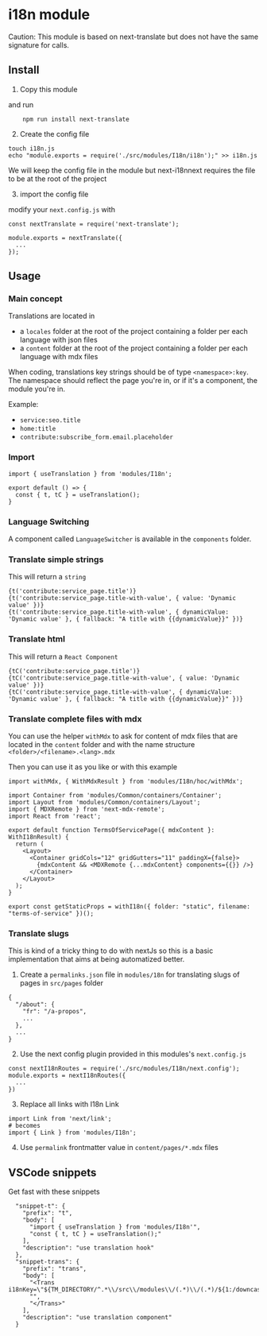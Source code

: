 # i18n module

Caution: This module is based on next-translate but does not have the same signature for calls.

## Install

1. Copy this module

and run

```
    npm run install next-translate
```

2. Create the config file

```
touch i18n.js
echo "module.exports = require('./src/modules/I18n/i18n');" >> i18n.js
```

We will keep the config file in the module but next-i18nnext requires the file to be at the root of the project

3. import the config file

modify your `next.config.js` with

```
const nextTranslate = require('next-translate');

module.exports = nextTranslate({
  ...
});

```

## Usage

### Main concept

Translations are located in

- a `locales` folder at the root of the project containing a folder per each language with json files
- a `content` folder at the root of the project containing a folder per each language with mdx files

When coding, translations key strings should be of type `<namespace>:key`.
The namespace should reflect the page you're in, or if it's a component, the module you're in.

Example:

- `service:seo.title`
- `home:title`
- `contribute:subscribe_form.email.placeholder`

### Import

```
import { useTranslation } from 'modules/I18n';

export default () => {
  const { t, tC } = useTranslation();
}

```

### Language Switching

A component called `LanguageSwitcher` is available in the `components` folder.

### Translate simple strings

This will return a `string`

```
{t('contribute:service_page.title')}
{t('contribute:service_page.title-with-value', { value: 'Dynamic value' })}
{t('contribute:service_page.title-with-value', { dynamicValue: 'Dynamic value' }, { fallback: "A title with {{dynamicValue}}" })}
```

### Translate html

This will return a `React Component`

```
{tC('contribute:service_page.title')}
{tC('contribute:service_page.title-with-value', { value: 'Dynamic value' })}
{tC('contribute:service_page.title-with-value', { dynamicValue: 'Dynamic value' }, { fallback: "A title with {{dynamicValue}}" })}
```

### Translate complete files with mdx

You can use the helper `withMdx` to ask for content of mdx files that are located in the `content` folder and with the name structure `<folder>/<filename>.<lang>.mdx`

Then you can use it as you like or with this example

```
import withMdx, { WithMdxResult } from 'modules/I18n/hoc/withMdx';

import Container from 'modules/Common/containers/Container';
import Layout from 'modules/Common/containers/Layout';
import { MDXRemote } from 'next-mdx-remote';
import React from 'react';

export default function TermsOfServicePage({ mdxContent }: WithI18nResult) {
  return (
    <Layout>
      <Container gridCols="12" gridGutters="11" paddingX={false}>
        {mdxContent && <MDXRemote {...mdxContent} components={{}} />}
      </Container>
    </Layout>
  );
}

export const getStaticProps = withI18n({ folder: "static", filename: "terms-of-service" })();
```

### Translate slugs

This is kind of a tricky thing to do with nextJs so this is a basic implementation that aims at being automatized better.

1. Create a `permalinks.json` file in `modules/18n` for translating slugs of pages in `src/pages` folder

```
{
  "/about": {
    "fr": "/a-propos",
    ...
  },
  ...
}
```

2. Use the next config plugin provided in this modules's `next.config.js`

```
const nextI18nRoutes = require('./src/modules/I18n/next.config');
module.exports = nextI18nRoutes({
  ...
})
```

3. Replace all links with I18n Link

```
import Link from 'next/link';
# becomes
import { Link } from 'modules/I18n';
```

4. Use `permalink` frontmatter value in `content/pages/*.mdx` files

## VSCode snippets

Get fast with these snippets

```
  "snippet-t": {
    "prefix": "t",
    "body": [
      "import { useTranslation } from 'modules/I18n'",
      "const { t, tC } = useTranslation();"
    ],
    "description": "use translation hook"
  },
  "snippet-trans": {
    "prefix": "trans",
    "body": [
      "<Trans i18nKey=\"${TM_DIRECTORY/^.*\\/src\\/modules\\/(.*)\\/(.*)/${1:/downcase}/}:$1\">",
      "",
      "</Trans>"
    ],
    "description": "use translation component"
  }
```

